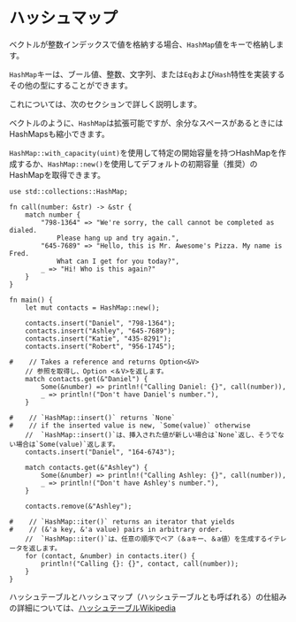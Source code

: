 # <!--HashMap--> ハッシュマップ

<!--Where vectors store values by an integer index, `HashMap` s store values by key.-->
ベクトルが整数インデックスで値を格納する場合、`HashMap`値をキーで格納します。
<!--`HashMap` keys can be booleans, integers, strings, or any other type that implements the `Eq` and `Hash` traits.-->
`HashMap`キーは、ブール値、整数、文字列、または`Eq`および`Hash`特性を実装するその他の型にすることができます。
<!--More on this in the next section.-->
これについては、次のセクションで詳しく説明します。

<!--Like vectors, `HashMap` s are growable, but HashMaps can also shrink themselves when they have excess space.-->
ベクトルのように、`HashMap`は拡張可能ですが、余分なスペースがあるときにはHashMapsも縮小できます。
<!--You can create a HashMap with a certain starting capacity using `HashMap::with_capacity(uint)`, or use `HashMap::new()` to get a HashMap with a default initial capacity (recommended).-->
`HashMap::with_capacity(uint)`を使用して特定の開始容量を持つHas​​hMapを作成するか、`HashMap::new()`を使用してデフォルトの初期容量（推奨）のHashMapを取得できます。

```rust,editable
use std::collections::HashMap;

fn call(number: &str) -> &str {
    match number {
        "798-1364" => "We're sorry, the call cannot be completed as dialed. 
            Please hang up and try again.",
        "645-7689" => "Hello, this is Mr. Awesome's Pizza. My name is Fred.
            What can I get for you today?",
        _ => "Hi! Who is this again?"
    }
}

fn main() { 
    let mut contacts = HashMap::new();

    contacts.insert("Daniel", "798-1364");
    contacts.insert("Ashley", "645-7689");
    contacts.insert("Katie", "435-8291");
    contacts.insert("Robert", "956-1745");

#    // Takes a reference and returns Option<&V>
    // 参照を取得し、Option <＆V>を返します。
    match contacts.get(&"Daniel") {
        Some(&number) => println!("Calling Daniel: {}", call(number)),
        _ => println!("Don't have Daniel's number."),
    }

#    // `HashMap::insert()` returns `None`
#    // if the inserted value is new, `Some(value)` otherwise
    //  `HashMap::insert()`は、挿入された値が新しい場合は`None`返し、そうでない場合は`Some(value)`返します。
    contacts.insert("Daniel", "164-6743");

    match contacts.get(&"Ashley") {
        Some(&number) => println!("Calling Ashley: {}", call(number)),
        _ => println!("Don't have Ashley's number."),
    }

    contacts.remove(&"Ashley"); 

#    // `HashMap::iter()` returns an iterator that yields 
#    // (&'a key, &'a value) pairs in arbitrary order.
    //  `HashMap::iter()`は、任意の順序でペア（＆aキー、＆a値）を生成するイテレータを返します。
    for (contact, &number) in contacts.iter() {
        println!("Calling {}: {}", contact, call(number)); 
    }
}
```

<!--For more information on how hashing and hash maps (sometimes called hash tables) work, have a look at [Hash Table Wikipedia][wiki-hash]-->
ハッシュテーブルとハッシュマップ（ハッシュテーブルとも呼ばれる）の仕組みの詳細については、[ハッシュテーブルWikipedia][wiki-hash]

[wiki-hash]: https://en.wikipedia.org/wiki/Hash_table
